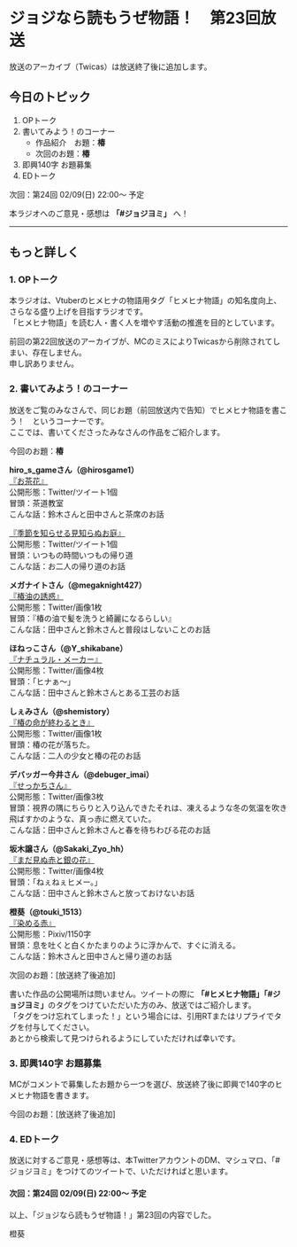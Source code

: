 # ジョジなら読もうぜ物語！　第23回放送

放送のアーカイブ（Twicas）は放送終了後に追加します。  

## 今日のトピック
1. OPトーク
1. 書いてみよう！のコーナー
    - 作品紹介　お題：<b>椿</b>
    - 次回のお題：<b>椿</b>
1. 即興140字 お題募集
1. EDトーク

次回：第24回 02/09(日) 22:00～ 予定  

本ラジオへのご意見・感想は **「#ジョジヨミ」** へ！

---

## もっと詳しく
### 1. OPトーク

本ラジオは、Vtuberのヒメヒナの物語用タグ「ヒメヒナ物語」の知名度向上、さらなる盛り上げを目指すラジオです。  
「ヒメヒナ物語」を読む人・書く人を増やす活動の推進を目的としています。  

前回の第22回放送のアーカイブが、MCのミスによりTwicasから削除されてしまい、存在しません。  
申し訳ありません。  

### 2. 書いてみよう！のコーナー
放送をご覧のみなさんで、同じお題（前回放送内で告知）でヒメヒナ物語を書こう！　というコーナーです。  
ここでは、書いてくださったみなさんの作品をご紹介します。

今回のお題：<b>椿</b>

**hiro_s_gameさん（@hirosgame1）**  
[『お茶花』](https://twitter.com/hirosgame1/status/1218912403032641538?s=20)  
公開形態：Twitter/ツイート1個  
冒頭：茶道教室  
こんな話：鈴木さんと田中さんと茶席のお話  

[『季節を知らせる見知らぬお庭』](https://twitter.com/hirosgame1/status/1220688375746719744?s=20)  
公開形態：Twitter/ツイート1個  
冒頭：いつもの時間いつもの帰り道  
こんな話：お二人の帰り道のお話  

**メガナイトさん（@megaknight427）**  
[『椿油の誘惑』](https://twitter.com/megaknight427/status/1221065812053676034?s=20)  
公開形態：Twitter/画像1枚  
冒頭：『椿の油で髪を洗うと綺麗になるらしい』  
こんな話：田中さんと鈴木さんと普段はしないことのお話

**ほねっこさん（@Y_shikabane）**  
[『ナチュラル・メーカー』](https://twitter.com/Y_shikabane/status/1221389253680087040?s=20)  
公開形態：Twitter/画像4枚  
冒頭：「ヒナぁ～」  
こんな話：田中さんと鈴木さんとある工芸のお話  

**しぇみさん（@shemistory）**  
[『椿の命が終わるとき』](https://twitter.com/shemistory/status/1222003436167680002?s=20)  
公開形態：Twitter/画像1枚  
冒頭：椿の花が落ちた。  
こんな話：二人の少女と椿の花のお話  

**デバッガー今井さん（@debuger_imai）**  
[『せっかちさん』](https://twitter.com/debuger_imai/status/1223293629231333377?s=20)  
公開形態：Twitter/画像3枚  
冒頭：視界の隅にちらりと入り込んできたそれは、凍えるような冬の気温を吹き飛ばすかのような、真っ赤に燃えていた。  
こんな話：田中さんと鈴木さんと春を待ちわびる花のお話  

**坂木譲さん（@Sakaki_Zyo_hh）**  
[『まだ見ぬ赤と銀の花』](https://twitter.com/Sakaki_Zyo_hh/status/1223450824862355456?s=20)  
公開形態：Twitter/画像4枚  
冒頭：「ねぇねぇヒメー。」  
こんな話：田中さんと鈴木さんと放っておけないお話  

**橙葵（@touki_1513）**  
[『染める赤』](https://twitter.com/touki_1513/status/1223889048432807937?s=20)  
公開形態：Pixiv/1150字  
冒頭：息を吐くと白くかたまりのように浮かんで、すぐに消える。  
こんな話：鈴木さんと田中さんと帰り道のお話  

次回のお題：<b></b>[放送終了後追加]

書いた作品の公開場所は問いません。ツイートの際に <b>「#ヒメヒナ物語」「#ジョジヨミ」</b>のタグをつけていただいた方のみ、放送ではご紹介します。  
「タグをつけ忘れてしまった！」という場合には、引用RTまたはリプライでタグを付与してください。  
あとから検索して見つけられるようにしていただければ幸いです。  

### 3. 即興140字 お題募集
MCがコメントで募集したお題から一つを選び、放送終了後に即興で140字のヒメヒナ物語を書きます。

今回のお題：[放送終了後追加]

### 4. EDトーク

放送に対するご意見・感想等は、本TwitterアカウントのDM、マシュマロ、「#ジョジヨミ」をつけてのツイートで、いただければと思います。

#### 次回：第24回 02/09(日) 22:00～ 予定  

以上、「ジョジなら読もうぜ物語！」第23回の内容でした。

橙葵
